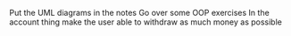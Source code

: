 Put the UML diagrams  in the notes
Go over some OOP exercises
In the account thing make the user able to withdraw as much money as possible
